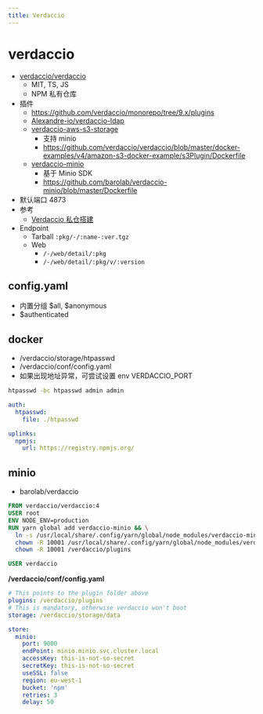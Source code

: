 ```yaml
---
title: Verdaccio
---
```


# verdaccio

- [verdaccio/verdaccio](https://github.com/verdaccio/verdaccio)
  - MIT, TS, JS
  - NPM 私有仓库
- 插件
  - https://github.com/verdaccio/monorepo/tree/9.x/plugins
  - [Alexandre-io/verdaccio-ldap](https://github.com/Alexandre-io/verdaccio-ldap)
  - [verdaccio-aws-s3-storage](https://www.npmjs.com/package/verdaccio-aws-s3-storage)
    - 支持 minio
    - https://github.com/verdaccio/verdaccio/blob/master/docker-examples/v4/amazon-s3-docker-example/s3Plugin/Dockerfile
  - [verdaccio-minio](https://www.npmjs.com/package/verdaccio-minio)
    - 基于 Minio SDK
    - https://github.com/barolab/verdaccio-minio/blob/master/Dockerfile
- 默认端口 4873
- 参考
  - [Verdaccio 私仓搭建](https://juejin.cn/post/6844904193501691917)
- Endpoint
  - Tarball `:pkg/-/:name-:ver.tgz`
  - Web
    - `/-/web/detail/:pkg`
    - `/-/web/detail/:pkg/v/:version`

## config.yaml

- 内置分组 $all, $anonymous
- $authenticated

## docker

- /verdaccio/storage/htpasswd
- /verdaccio/conf/config.yaml
- 如果出现地址异常，可尝试设置 env VERDACCIO_PORT

```bash
htpasswd -bc htpasswd admin admin
```

```yaml
auth:
  htpasswd:
    file: ./htpasswd

uplinks:
  npmjs:
    url: https://registry.npmjs.org/
```

## minio

- barolab/verdaccio

```Dockerfile
FROM verdaccio/verdaccio:4
USER root
ENV NODE_ENV=production
RUN yarn global add verdaccio-minio && \
  ln -s /usr/local/share/.config/yarn/global/node_modules/verdaccio-minio /verdaccio/plugins/verdaccio-minio  && \
  chown -R 10001 /usr/local/share/.config/yarn/global/node_modules/verdaccio-minio && \
  chown -R 10001 /verdaccio/plugins

USER verdaccio
```

**/verdaccio/conf/config.yaml**

```yaml
# This points to the plugin folder above
plugins: /verdaccio/plugins
# This is mandatory, otherwise verdaccio won't boot
storage: /verdaccio/storage/data

store:
  minio:
    port: 9000
    endPoint: minio.minio.svc.cluster.local
    accessKey: this-is-not-so-secret
    secretKey: this-is-not-so-secret
    useSSL: false
    region: eu-west-1
    bucket: 'npm'
    retries: 3
    delay: 50
```

